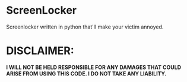 # ScreenLocker

Screenlocker written in python that'll make your victim annoyed.

# DISCLAIMER:
**I WILL NOT BE HELD RESPONSIBLE FOR ANY DAMAGES THAT COULD ARISE FROM USING THIS CODE. I DO NOT TAKE ANY LIABILITY.**

